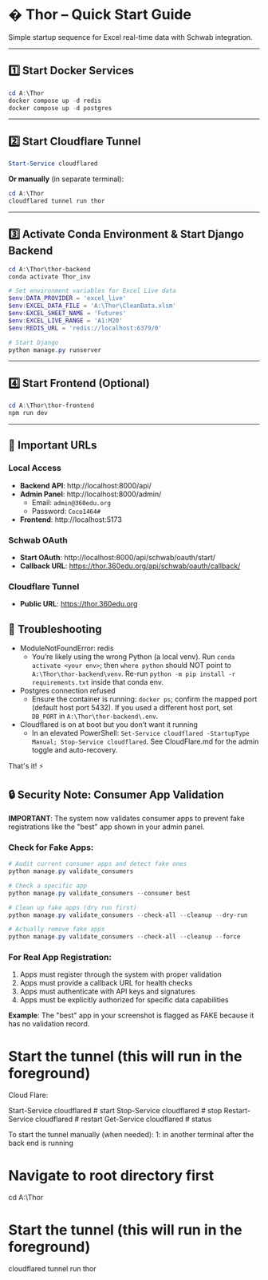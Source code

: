 # � Thor – Quick Start Guide

Simple startup sequence for Excel real-time data with Schwab integration.

---

## 1️⃣ Start Docker Services

```powershell
cd A:\Thor
docker compose up -d redis
docker compose up -d postgres
```

---

## 2️⃣ Start Cloudflare Tunnel

```powershell
Start-Service cloudflared
```

**Or manually** (in separate terminal):
```powershell
cd A:\Thor
cloudflared tunnel run thor
```

---

## 3️⃣ Activate Conda Environment & Start Django Backend

```powershell
cd A:\Thor\thor-backend
conda activate Thor_inv

# Set environment variables for Excel Live data
$env:DATA_PROVIDER = 'excel_live'
$env:EXCEL_DATA_FILE = 'A:\Thor\CleanData.xlsm'
$env:EXCEL_SHEET_NAME = 'Futures'
$env:EXCEL_LIVE_RANGE = 'A1:M20'
$env:REDIS_URL = 'redis://localhost:6379/0'

# Start Django
python manage.py runserver
```

---

## 4️⃣ Start Frontend (Optional)

```powershell
cd A:\Thor\thor-frontend
npm run dev
```

---

## 📌 Important URLs

### Local Access
- **Backend API**: http://localhost:8000/api/
- **Admin Panel**: http://localhost:8000/admin/
  - Email: `admin@360edu.org`
  - Password: `Coco1464#`
- **Frontend**: http://localhost:5173

### Schwab OAuth
- **Start OAuth**: http://localhost:8000/api/schwab/oauth/start/
- **Callback URL**: https://thor.360edu.org/api/schwab/oauth/callback/

### Cloudflare Tunnel
- **Public URL**: https://thor.360edu.org

## 🔧 Troubleshooting
- ModuleNotFoundError: redis
  - You’re likely using the wrong Python (a local venv). Run `conda activate <your env>`; then `where python` should NOT point to `A:\Thor\thor-backend\venv`. Re-run `python -m pip install -r requirements.txt` inside that conda env.
- Postgres connection refused
  - Ensure the container is running: `docker ps`; confirm the mapped port (default host port 5432). If you used a different host port, set `DB_PORT` in `A:\Thor\thor-backend\.env`.
- Cloudflared is on at boot but you don’t want it running
  - In an elevated PowerShell: `Set-Service cloudflared -StartupType Manual; Stop-Service cloudflared`. See CloudFlare.md for the admin toggle and auto-recovery.

That's it! ⚡

## 🔒 Security Note: Consumer App Validation

**IMPORTANT**: The system now validates consumer apps to prevent fake registrations like the "best" app shown in your admin panel.

### Check for Fake Apps:
```powershell
# Audit current consumer apps and detect fake ones
python manage.py validate_consumers

# Check a specific app
python manage.py validate_consumers --consumer best

# Clean up fake apps (dry run first)
python manage.py validate_consumers --check-all --cleanup --dry-run

# Actually remove fake apps
python manage.py validate_consumers --check-all --cleanup --force
```

### For Real App Registration:
1. Apps must register through the system with proper validation
2. Apps must provide a callback URL for health checks
3. Apps must authenticate with API keys and signatures
4. Apps must be explicitly authorized for specific data capabilities

**Example**: The "best" app in your screenshot is flagged as FAKE because it has no validation record.

# Start the tunnel (this will run in the foreground)
Cloud Flare:

Start-Service cloudflared       # start
Stop-Service cloudflared        # stop
Restart-Service cloudflared     # restart
Get-Service cloudflared         # status

To start the tunnel manually (when needed):
1: in another terminal after the back end is running

# Navigate to root directory first
cd A:\Thor

# Start the tunnel (this will run in the foreground)
cloudflared tunnel run thor
